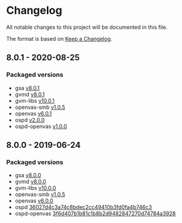# Changelog

All notable changes to this project will be documented in this file.

The format is based on [Keep a Changelog](https://keepachangelog.com/en/1.0.0/).

## 8.0.1 - 2020-08-25

### Packaged versions
- gsa [v8.0.1](https://github.com/greenbone/gsa/releases/tag/v8.0.1)
- gvmd [v8.0.1](https://github.com/greenbone/gvmd/releases/tag/v8.0.1)
- gvm-libs [v10.0.1](https://github.com/greenbone/gvm-libs/releases/tag/v10.0.1)
- openvas-smb [v1.0.5](https://github.com/greenbone/openvas-smb/releases/tag/v1.0.5)
- openvas [v6.0.1](https://github.com/greenbone/openvas/releases/tag/v6.0.1)
- ospd [v2.0.0](https://github.com/greenbone/ospd/releases/tag/v2.0.0)
- ospd-openvas [v1.0.0](https://github.com/greenbone/ospd-openvas/releases/tag/v1.0.0)

## 8.0.0 - 2019-06-24

### Packaged versions
- gsa [v8.0.0](https://github.com/greenbone/gsa/releases/tag/v8.0.00)
- gvmd [v8.0.0](https://github.com/greenbone/gvmd/releases/tag/v8.0.0)
- gvm-libs [v10.0.0](https://github.com/greenbone/gvm-libs/releases/tag/v10.0.0)
- openvas-smb [v1.0.5](https://github.com/greenbone/openvas-smb/releases/tag/v1.0.5)
- openvas [v6.0.0](https://github.com/greenbone/openvas/releases/tag/v6.0.0)
- ospd [36027d4c3a74c8bdec2cc49410b3fd0fa4b746c3](https://github.com/greenbone/ospd/commit/36027d4c3a74c8bdec2cc49410b3fd0fa4b746c3)
- ospd-openvas [3f6d407b1b81c1b8b2d9482847270d74784a3928](https://github.com/greenbone/ospd-openvas/commit/3f6d407b1b81c1b8b2d9482847270d74784a3928)
